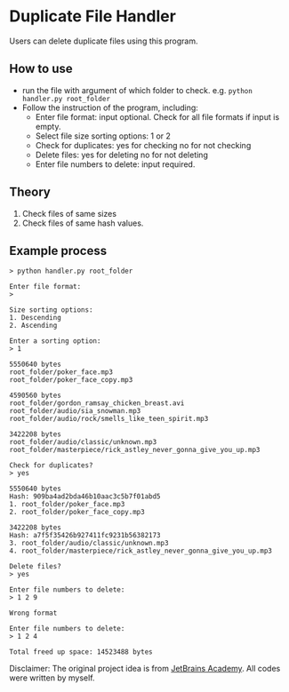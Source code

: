 # Duplicate File Handler
Users can delete duplicate files using this program. 

## How to use 
- run the file with argument of which folder to check. e.g. `python handler.py root_folder`
- Follow the instruction of the program, including:
  - Enter file format: input optional. Check for all file formats if input is empty.
  - Select file size sorting options: 1 or 2
  - Check for duplicates: yes for checking no for not checking
  - Delete files: yes for deleting no for not deleting
  - Enter file numbers to delete: input required.

## Theory
1. Check files of same sizes
2. Check files of same hash values.

## Example process
``` 
> python handler.py root_folder

Enter file format:
>

Size sorting options:
1. Descending
2. Ascending

Enter a sorting option:
> 1

5550640 bytes
root_folder/poker_face.mp3
root_folder/poker_face_copy.mp3

4590560 bytes
root_folder/gordon_ramsay_chicken_breast.avi
root_folder/audio/sia_snowman.mp3
root_folder/audio/rock/smells_like_teen_spirit.mp3

3422208 bytes
root_folder/audio/classic/unknown.mp3
root_folder/masterpiece/rick_astley_never_gonna_give_you_up.mp3

Check for duplicates?
> yes

5550640 bytes
Hash: 909ba4ad2bda46b10aac3c5b7f01abd5
1. root_folder/poker_face.mp3
2. root_folder/poker_face_copy.mp3

3422208 bytes
Hash: a7f5f35426b927411fc9231b56382173
3. root_folder/audio/classic/unknown.mp3
4. root_folder/masterpiece/rick_astley_never_gonna_give_you_up.mp3

Delete files?
> yes

Enter file numbers to delete:
> 1 2 9

Wrong format

Enter file numbers to delete:
> 1 2 4

Total freed up space: 14523488 bytes
```


Disclaimer: The original project idea is from [JetBrains Academy](https://hyperskill.org/projects/176). All codes were written by myself.